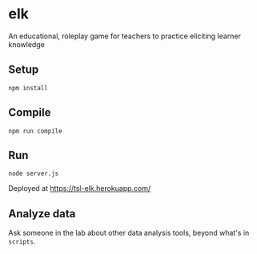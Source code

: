 # elk
An educational, roleplay game for teachers to practice eliciting learner knowledge

Setup
---
 
```
npm install
```
 
 
Compile
---
 
```
npm run compile 
```

Run
---
 
```
node server.js
```

Deployed at https://tsl-elk.herokuapp.com/


Analyze data
---
Ask someone in the lab about other data analysis tools, beyond what's in `scripts`.